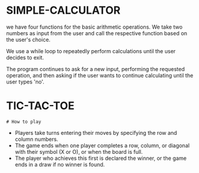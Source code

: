 # SIMPLE-CALCULATOR
we have four functions for the basic arithmetic operations. We take two numbers as input from the user and call the respective function based on the user's choice.

We use a while loop to repeatedly perform calculations until the user decides to exit.

The program continues to ask for a new input, performing the requested operation, and then asking if the user wants to continue calculating until the user types 'no'.


# TIC-TAC-TOE
    
    # How to play
    
* Players take turns entering their moves by specifying the row and column numbers.
* The game ends when one player completes a row, column, or diagonal with their symbol (X or O), or when the board is full.
* The player who achieves this first is declared the winner, or the game ends in a draw if no winner is found.

